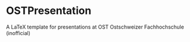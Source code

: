 # OSTPresentation
A LaTeX template for presentations at OST Ostschweizer Fachhochschule (inofficial)
